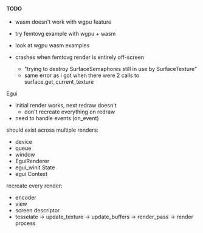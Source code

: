 #### TODO
- wasm doesn't work with wgpu feature
- try femtovg example with wgpu + wasm
- look at wgpu wasm examples

- crashes when femtovg render is entirely off-screen
    - "trying to destroy SurfaceSemaphores still in use by SurfaceTexture"
    - same error as i got when there were 2 calls to surface.get_current_texture

Egui
- initial render works, next redraw doesn't
    - don't recreate everything on redraw
- need to handle events (on_event)

should exist across multiple renders:
- device
- queue
- window
- EguiRenderer
- egui_winit State
- egui Context

recreate every render:
- encoder
- view
- screen descriptor
- tesselate -> update_texture -> update_buffers -> render_pass -> render process
